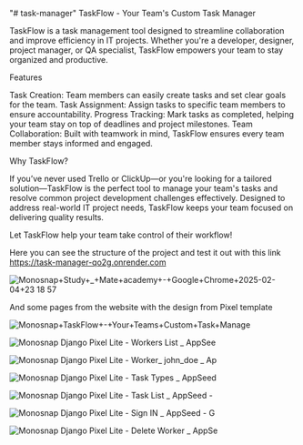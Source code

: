 "# task-manager" 
TaskFlow - Your Team's Custom Task Manager

TaskFlow is a task management tool designed to streamline collaboration and improve efficiency in IT projects. Whether you're a developer, designer, project manager, or QA specialist, TaskFlow empowers your team to stay organized and productive.

Features

Task Creation: Team members can easily create tasks and set clear goals for the team.
Task Assignment: Assign tasks to specific team members to ensure accountability.
Progress Tracking: Mark tasks as completed, helping your team stay on top of deadlines and project milestones.
Team Collaboration: Built with teamwork in mind, TaskFlow ensures every team member stays informed and engaged.

Why TaskFlow?

If you’ve never used Trello or ClickUp—or you're looking for a tailored solution—TaskFlow is the perfect tool to manage your team's tasks and resolve common project development challenges effectively. Designed to address real-world IT project needs, TaskFlow keeps your team focused on delivering quality results.

Let TaskFlow help your team take control of their workflow!

Here you can see the structure of the project and test it out with this link https://task-manager-qo2g.onrender.com

![Monosnap+Study+_+Mate+academy+-+Google+Chrome+2025-02-04+23 18 57](https://github.com/user-attachments/assets/6c1ebb79-37f3-4397-9b2d-e2cb3f518ac8)

And some pages from the website with the design from Pixel template

![Monosnap+TaskFlow+-+Your+Teams+Custom+Task+Manage](https://github.com/user-attachments/assets/b08ced2d-61c0-453e-8cb0-4a71cb7b5c6e)

![Monosnap Django Pixel Lite - Workers List _ AppSee](https://github.com/user-attachments/assets/4ab484b0-7511-47d3-a8f7-73cb98dcd356)

![Monosnap Django Pixel Lite - Worker_ john_doe _ Ap](https://github.com/user-attachments/assets/2dce8aa2-2395-4a1d-b163-e9bab5a0d77b)

![Monosnap Django Pixel Lite - Task Types _ AppSeed ](https://github.com/user-attachments/assets/7b45e96e-0dbe-4da3-ae32-62902461e07f)

![Monosnap Django Pixel Lite - Task List _ AppSeed -](https://github.com/user-attachments/assets/8628ac75-7eab-4e43-a7f5-f3c6aae7ad9d)

![Monosnap Django Pixel Lite - Sign IN _ AppSeed - G](https://github.com/user-attachments/assets/b7b71b76-3997-4da1-8e10-3de1ed96436f)

![Monosnap Django Pixel Lite - Delete Worker _ AppSe](https://github.com/user-attachments/assets/a1da6026-cac3-46e5-ae3f-98b55afc5965)



